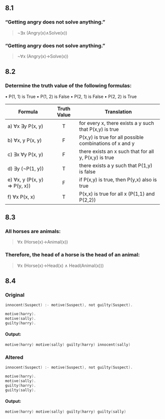 ## 8.1

### “Getting angry does not solve anything.”
> ¬∃x (Angry(x)∧Solve(x))

### “Getting angry does not solve anything.”
> ¬∀x (Angry(x)→Solve(x))

## 8.2

### Determine the truth value of the following formulas:
• P(1, 1) is True
• P(1, 2) is False
• P(2, 1) is False
• P(2, 2) is True

| Formula                      | Truth Value | Translation                                             |
| ---------------------------- | :---------: | ------------------------------------------------------- |
| a) ∀x ∃y P(x, y)             |      T      | for every x, there exists a y such that P(x,y) is true  |
| b) ∀x, y P(x, y)             |      F      | P(x,y) is true for all possible combinations of x and y |
| c) ∃x ∀y P(x, y)             |      F      | there exists an x such that for all y, P(x,y) is true   |
| d) ∃y (¬P(1, y))             |      T      | there exists a y such that P(1,y) is false              |
| e) ∀x, y (P(x, y) ⇒ P(y, x)) |      F      | if P(x,y) is true, then P(y,x) also is true             |
| f) ∀x P(x, x)                |      T      | P(x,x) is true for all x (P(1,1) and P(2,2))            |

## 8.3
### All horses are animals:
> ∀x (Horse(x)→Animal(x))

### Therefore, the head of a horse is the head of an animal:
> ∀x (Horse(x)→Head(x) ∧ Head(Animal(x)))


## 8.4
### Original
```c
innocent(Suspect) :- motive(Suspect), not guilty(Suspect).

motive(harry).
motive(sally).
guilty(harry).
```

#### Output:
```c
motive(harry) motive(sally) guilty(harry) innocent(sally)
```

### Altered
```c
innocent(Suspect) :- motive(Suspect), not guilty(Suspect).

motive(harry).
motive(sally).
guilty(harry).
guilty(sally).

```

#### Output:
```c
motive(harry) motive(sally) guilty(harry) guilty(sally)
```
